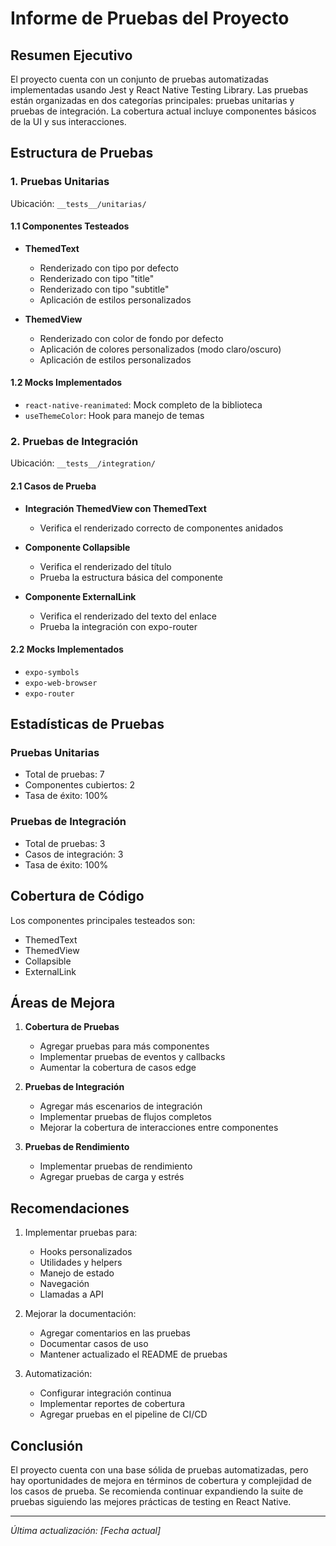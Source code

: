 # Informe de Pruebas del Proyecto

## Resumen Ejecutivo
El proyecto cuenta con un conjunto de pruebas automatizadas implementadas usando Jest y React Native Testing Library. Las pruebas están organizadas en dos categorías principales: pruebas unitarias y pruebas de integración. La cobertura actual incluye componentes básicos de la UI y sus interacciones.

## Estructura de Pruebas

### 1. Pruebas Unitarias
Ubicación: `__tests__/unitarias/`

#### 1.1 Componentes Testeados
- **ThemedText**
  - Renderizado con tipo por defecto
  - Renderizado con tipo "title"
  - Renderizado con tipo "subtitle"
  - Aplicación de estilos personalizados

- **ThemedView**
  - Renderizado con color de fondo por defecto
  - Aplicación de colores personalizados (modo claro/oscuro)
  - Aplicación de estilos personalizados

#### 1.2 Mocks Implementados
- `react-native-reanimated`: Mock completo de la biblioteca
- `useThemeColor`: Hook para manejo de temas

### 2. Pruebas de Integración
Ubicación: `__tests__/integration/`

#### 2.1 Casos de Prueba
- **Integración ThemedView con ThemedText**
  - Verifica el renderizado correcto de componentes anidados

- **Componente Collapsible**
  - Verifica el renderizado del título
  - Prueba la estructura básica del componente

- **Componente ExternalLink**
  - Verifica el renderizado del texto del enlace
  - Prueba la integración con expo-router

#### 2.2 Mocks Implementados
- `expo-symbols`
- `expo-web-browser`
- `expo-router`

## Estadísticas de Pruebas

### Pruebas Unitarias
- Total de pruebas: 7
- Componentes cubiertos: 2
- Tasa de éxito: 100%

### Pruebas de Integración
- Total de pruebas: 3
- Casos de integración: 3
- Tasa de éxito: 100%

## Cobertura de Código
Los componentes principales testeados son:
- ThemedText
- ThemedView
- Collapsible
- ExternalLink

## Áreas de Mejora
1. **Cobertura de Pruebas**
   - Agregar pruebas para más componentes
   - Implementar pruebas de eventos y callbacks
   - Aumentar la cobertura de casos edge

2. **Pruebas de Integración**
   - Agregar más escenarios de integración
   - Implementar pruebas de flujos completos
   - Mejorar la cobertura de interacciones entre componentes

3. **Pruebas de Rendimiento**
   - Implementar pruebas de rendimiento
   - Agregar pruebas de carga y estrés

## Recomendaciones
1. Implementar pruebas para:
   - Hooks personalizados
   - Utilidades y helpers
   - Manejo de estado
   - Navegación
   - Llamadas a API

2. Mejorar la documentación:
   - Agregar comentarios en las pruebas
   - Documentar casos de uso
   - Mantener actualizado el README de pruebas

3. Automatización:
   - Configurar integración continua
   - Implementar reportes de cobertura
   - Agregar pruebas en el pipeline de CI/CD

## Conclusión
El proyecto cuenta con una base sólida de pruebas automatizadas, pero hay oportunidades de mejora en términos de cobertura y complejidad de los casos de prueba. Se recomienda continuar expandiendo la suite de pruebas siguiendo las mejores prácticas de testing en React Native.

---
*Última actualización: [Fecha actual]* 